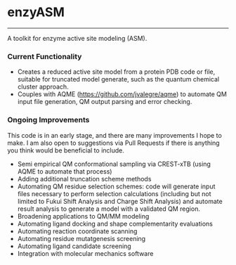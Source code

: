 # enzyASM
---------------------

A toolkit for enzyme active site modeling (ASM).

### Current Functionality
- Creates a reduced active site model from a protein PDB code or file, suitable for truncated model generate, such as the quantum chemical cluster approach.
- Couples with AQME (https://github.com/jvalegre/aqme) to automate QM input file generation, QM output parsing and error checking.

### Ongoing Improvements
This code is in an early stage, and there are many improvements I hope to make. I am also open to suggestions via Pull Requests if there is anything you think would be beneficial to include.
- Semi empirical QM conformational sampling via CREST-xTB (using AQME to automate that process)
- Adding additional truncation scheme methods
- Automating QM residue selection schemes: code will generate input files necessary to perform selection calculations (including but not limited to Fukui Shift Analysis and Charge Shift Analysis) and automate result analysis to generate a model with a validated QM region.
- Broadening applications to QM/MM modeling
- Automating ligand docking and shape complementarity evaluations
- Automating reaction coordinate scanning 
- Automating residue mutatgenesis screening
- Automating ligand candidate screening
- Integration with molecular mechanics software
